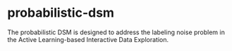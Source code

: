 # probabilistic-dsm
The probabilistic DSM is designed to address the labeling noise problem in the Active Learning-based Interactive Data Exploration.
